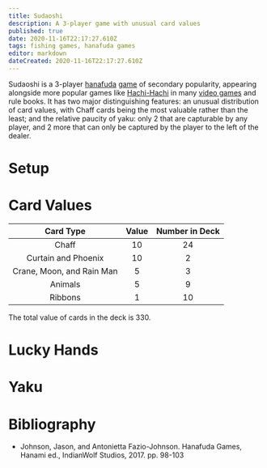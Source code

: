 ```yaml
---
title: Sudaoshi
description: A 3-player game with unusual card values
published: true
date: 2020-11-16T22:17:27.610Z
tags: fishing games, hanafuda games
editor: markdown
dateCreated: 2020-11-16T22:17:27.610Z
---
```


Sudaoshi is a 3-player [hanafuda](/en/hanafuda) [game](/en/hanafuda/games) of secondary popularity, appearing alongside more popular games like [Hachi-Hachi](/en/hanafuda/games/hachi-hachi) in many [video games](/en/hanafuda/video-games) and rule books. It has two major distinguishing features: an unusual distribution of card values, with Chaff cards being the most valuable rather than the least; and the relative paucity of yaku: only 2 that are capturable by any player, and 2 more that can only be captured by the player to the left of the dealer.
# Setup

# Card Values
|Card Type|Value|Number in Deck|
|:---:|:---:|:---:|
|Chaff|10|24|
|Curtain and Phoenix|10|2|
|Crane, Moon, and Rain Man|5|3|
|Animals|5|9|
|Ribbons|1|10|
The total value of cards in the deck is 330.
# Lucky Hands
# Yaku
# Bibliography
- Johnson, Jason, and Antonietta Fazio-Johnson. Hanafuda Games, Hanami ed., IndianWolf Studios, 2017. pp. 98-103

